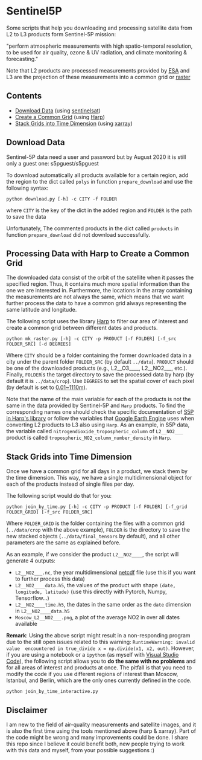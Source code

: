 # Sentinel5P
Some scripts that help you downloading and processing satellite data from L2 to L3 products form Sentinel-5P mission:  

"perform atmospheric measurements with high spatio-temporal resolution, to be used for air quality, ozone &amp; UV radiation, and climate monitoring &amp; forecasting."  

Note that L2 products are processed measurements provided by [ESA](https://sentinels.copernicus.eu/web/sentinel/missions/sentinel-5p) and L3 are the projection of these measurements into a common grid  or [raster](https://desktop.arcgis.com/en/arcmap/10.3/manage-data/raster-and-images/what-is-raster-data.htm)

## Contents
- [Download Data](#Download-Data) (using [sentinelsat](https://sentinelsat.readthedocs.io/en/stable/api.html))
- [Create a Common Grid](#Processing-Data-with-Harp-to-Create-a-Common-Grid) (using [Harp](http://stcorp.github.io/harp/doc/html/python.html))
- [Stack Grids into Time Dimension](#Stack-Grids-into-Time-Dimension) (using [xarray](http://xarray.pydata.org/en/stable/why-xarray.html))

## Download Data
Sentinel-5P data need a user and password but by August 2020 it is still only a guest one: s5pguest/s5pguest

To download automatically all products available for a certain region, add the region to the dict called `polys` in function `prepare_download` and use the following syntax:
```
python download.py [-h] -c CITY -f FOLDER
```
where `CITY` is the key of the dict in the added region and `FOLDER` is the path to save the data

Unfortunately, The commented products in the dict called `products` in function `prepare_download` did not download successfully.

## Processing Data with Harp to Create a Common Grid
The downloaded data consist of the orbit of the satellite when it passes the specified region. Thus, it contains much more spatial information than the one we are interested in. Furthermore, the locations in the array containing the measurements are not always the same, which means that we want further process the data to have a common grid always representing the same latitude and longitude.

The following script uses the library [Harp](http://stcorp.github.io/harp/doc/html/python.html) to filter our area of interest and create a common grid between different dates and products.
```
python mk_raster.py [-h] -c CITY -p PRODUCT [-f FOLDER] [-f_src FOLDER_SRC] [-d DEGREES]
```
Where `CITY` should be a folder containing the former downloaded data in a city under the parent folder `FOLDER_SRC` (by default `../data`). `PRODUCT` should be one of the downloaded products (e.g., L2__O3____, L2__NO2___, etc.). Finally, `FOLDER`is the target directory to save the processed data by harp (by default it is `../data/crop`). Use `DEGREES` to set the spatial cover of each pixel (by default is set to [0.01~1110m](https://www.usna.edu/Users/oceano/pguth/md_help/html/approx_equivalents.htm#:~:text=1%C2%B0%20%3D%20111%20km%20(or,0.001%C2%B0%20%3D111%20m) )).

Note that the name of the main variable for each of the products is not the same in the data provided by Sentinel-5P and `Harp` products. To find the corresponding names one should check the specific documentation of [S5P in Harp's library](http://stcorp.github.io/harp/doc/html/ingestions/index.html#sentinel-5p-products) or follow the variables that [Google Earth Engine](https://developers.google.com/earth-engine/datasets/catalog/sentinel-5p) uses when converting L2 products to L3 also using `Harp`. As an example, in S5P data, the variable called `nitrogendioxide_tropospheric_column` of `L2__NO2___` product is called `tropospheric_NO2_column_number_density` in `Harp`.

## Stack Grids into Time Dimension

Once we have a common grid for all days in a product, we stack them by the time dimension. This way, we have a single multidimensional object for each of the products instead of single files per day.

The following script would do that for you:
```
python join_by_time.py [-h] -c CITY -p PRODUCT [-f FOLDER] [-f_grid FOLDER_GRID] [-f_src FOLDER_SRC]
```
Where `FOLDER_GRID` is the folder containing the files with a common grid (`../data/crop` with the above example), `FOLDER` is the directory to save the new stacked objects (`../data/final_tensors` by default), and all other parameters are the same as explained before.

As an example, if we consider the product `L2__NO2____`, the script will generate 4 outputs:
- `L2__NO2___.nc`, the year multidimensional [netcdf](http://xarray.pydata.org/en/stable/io.html) file (use this if you want to further process this data)
- `L2__NO2____data.h5`, the values of the product with shape `(date, longitude, latitude)` (use this directly with Pytorch, Numpy, Tensorflow...)
- `L2__NO2____time.h5`, the dates in the same order as the `date` dimension in `L2__NO2____data.h5`
- `Moscow_L2__NO2___.png`, a plot of the average NO2 in over all dates available

**Remark**: Using the above script might result in a non-responding program due to the still open issues related to this warning: `RuntimeWarning: invalid value 
encountered in true_divide
x = np.divide(x1, x2, out)`.
However, if you are using a notebook or a `ipython` (as myself with [Visual Studio Code](https://code.visualstudio.com/docs/python/jupyter-support-py)), the following script allows you to **do the same with no problems** and for all areas of interest and products at once. The pitfall is that you need to modify the code if you use different regions of interest than Moscow, Istanbul, and Berlin, which are the only ones currently defined in the code.
```
python join_by_time_interactive.py
```

## Disclaimer
I am new to the field of air-quality measurements and satellite images, and it is also the first time using the tools mentioned above (harp & xarray). Part of the code might be wrong and many improvements could be done. I share this repo since I believe it could benefit both, new people trying to work with this data and myself, from your possible suggestions :)
